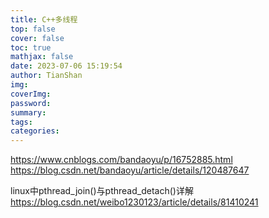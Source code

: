 ```yaml
---
title: C++多线程
top: false
cover: false
toc: true
mathjax: false
date: 2023-07-06 15:19:54
author: TianShan
img:
coverImg:
password:
summary:
tags:
categories:
---
```

https://www.cnblogs.com/bandaoyu/p/16752885.html
https://blog.csdn.net/bandaoyu/article/details/120487647

linux中pthread_join()与pthread_detach()详解
https://blog.csdn.net/weibo1230123/article/details/81410241
